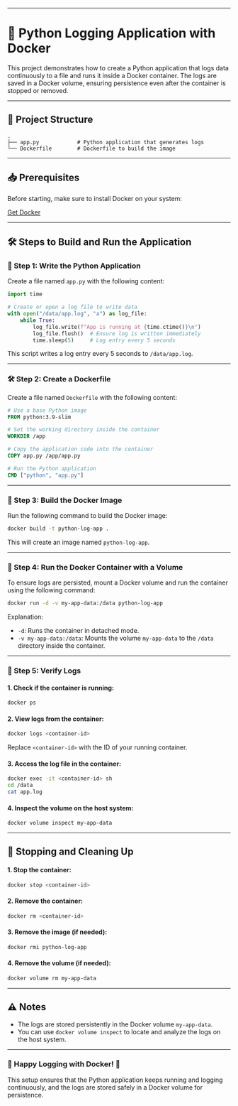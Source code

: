 
---

# 🐍 Python Logging Application with Docker

This project demonstrates how to create a Python application that logs data continuously to a file and runs it inside a Docker container. The logs are saved in a Docker volume, ensuring persistence even after the container is stopped or removed.

---

## 📁 Project Structure

```plaintext
. 
├── app.py            # Python application that generates logs 
└── Dockerfile        # Dockerfile to build the image
```

---

## 📥 Prerequisites

Before starting, make sure to install Docker on your system:

[Get Docker](https://docs.docker.com/get-docker/)

---

## 🛠️ Steps to Build and Run the Application

### 🐍 Step 1: Write the Python Application

Create a file named `app.py` with the following content:

```python
import time

# Create or open a log file to write data
with open("/data/app.log", "a") as log_file:
    while True:
        log_file.write(f"App is running at {time.ctime()}\n")
        log_file.flush()  # Ensure log is written immediately
        time.sleep(5)     # Log entry every 5 seconds
```

This script writes a log entry every 5 seconds to `/data/app.log`.

---

### 🛠️ Step 2: Create a Dockerfile

Create a file named `Dockerfile` with the following content:

```dockerfile
# Use a base Python image
FROM python:3.9-slim

# Set the working directory inside the container
WORKDIR /app

# Copy the application code into the container
COPY app.py /app/app.py

# Run the Python application
CMD ["python", "app.py"]
```

---

### 🚀 Step 3: Build the Docker Image

Run the following command to build the Docker image:

```bash
docker build -t python-log-app .
```

This will create an image named `python-log-app`.

---

### 🚀 Step 4: Run the Docker Container with a Volume

To ensure logs are persisted, mount a Docker volume and run the container using the following command:

```bash
docker run -d -v my-app-data:/data python-log-app
```

Explanation:
- `-d`: Runs the container in detached mode.
- `-v my-app-data:/data`: Mounts the volume `my-app-data` to the `/data` directory inside the container.

---

### 🧐 Step 5: Verify Logs

#### 1. **Check if the container is running:**

```bash
docker ps
```

#### 2. **View logs from the container:**

```bash
docker logs <container-id>
```

Replace `<container-id>` with the ID of your running container.

#### 3. **Access the log file in the container:**

```bash
docker exec -it <container-id> sh
cd /data
cat app.log
```

#### 4. **Inspect the volume on the host system:**

```bash
docker volume inspect my-app-data
```

---

## 🧹 Stopping and Cleaning Up

#### 1. **Stop the container:**

```bash
docker stop <container-id>
```

#### 2. **Remove the container:**

```bash
docker rm <container-id>
```

#### 3. **Remove the image (if needed):**

```bash
docker rmi python-log-app
```

#### 4. **Remove the volume (if needed):**

```bash
docker volume rm my-app-data
```

---

## ⚠️ Notes

- The logs are stored persistently in the Docker volume `my-app-data`.
- You can use `docker volume inspect` to locate and analyze the logs on the host system.

---

### 🚀 Happy Logging with Docker! 🚀

This setup ensures that the Python application keeps running and logging continuously, and the logs are stored safely in a Docker volume for persistence.